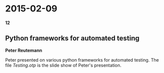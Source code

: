 # 2015-02-09
#### 12

## Python frameworks for automated testing

**Peter Reutemann** 

Peter presented on various python frameworks for automated testing. 
The file *Testing.otp* is the slide show of Peter's presentation.
